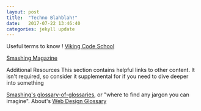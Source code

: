 ```yaml
---
layout: post
title:  "Techno Blahblah!"
date:   2017-07-22 13:46:40
categories: jekyll update
---
```

Useful terms to know ! 
[Viking Code School](http://www.vikingcodeschool.com/web-development-basics/terms-to-know)

[Smashing Magazine](https://www.smashingmagazine.com/2009/05/web-design-industry-jargon-glossary-and-resources/)

Additional Resources
This section contains helpful links to other content. It isn't required, so consider it supplemental for if you need to dive deeper into something

[Smashing's glossary-of-glossaries](https://www.smashingmagazine.com/2009/05/useful-glossaries-for-web-designers-and-developers/), or "where to find any jargon you can imagine".
About's [Web Design Glossary](https://www.thoughtco.com/web-design-glossary-3470711)


[jekyll]:      http://jekyllrb.com
[jekyll-gh]:   https://github.com/jekyll/jekyll
[jekyll-help]: https://github.com/jekyll/jekyll-help
